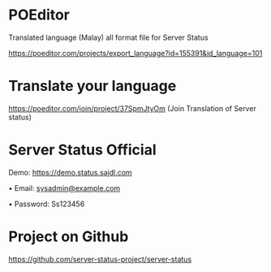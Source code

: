 # POEditor

Translated language (Malay) all format file for Server Status

https://poeditor.com/projects/export_language?id=155391&id_language=101

# Translate your language

https://poeditor.com/join/project/37SpmJtyOm
(Join Translation of Server status)

# Server Status Official

Demo: https://demo.status.sajdl.com

• Email: sysadmin@example.com

• Password: Ss123456

# Project on Github

https://github.com/server-status-project/server-status
